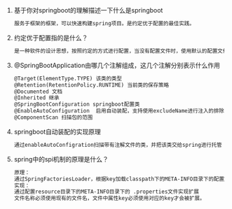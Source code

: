 1. 基于你对springboot的理解描述一下什么是springboot

   ```html
   服务于框架的框架，可以快速构建spring项目。是约定优于配置的最佳实践。
   ```

2. 约定优于配置指的是什么？

   ```html
   是一种软件的设计思想，按照约定的方式进行配置，当没有配置文件时，使用默认的配置文件，提高了程序设计的可读性及规范性。
   ```

3. @SpringBootApplication由哪几个注解组成，这几个注解分别表示什么作用

   ```html
   @Target(ElementType.TYPE) 该类的类型
   @Retention(RetentionPolicy.RUNTIME) 当前类的保存策略
   @Documented 文档
   @Inherited 继承
   @SpringBootConfiguration springboot配置类
   @EnableAutoConfiguration  启用自动装配，支持使用excludeName进行注入的排除
   @ComponentScan 扫描包的范围
   ```

4. springboot自动装配的实现原理

   ```html
   通过enableAutoConfigration扫描带有注解文件的类，并把该类交给spring进行托管
   ```

5. spring中的spi机制的原理是什么？

   ```html
   原理：
   通过SpringFactoriesLoader，根据key加载classpath下的META-INFO目录下的配置文件
   实现：
   通过配置resource目录下的META-INFO目录下的 .properties文件实现扩展
   文件名称必须使用现有的文件名，文件中属性key必须使用对应的key才会被扩展。
   ```

   